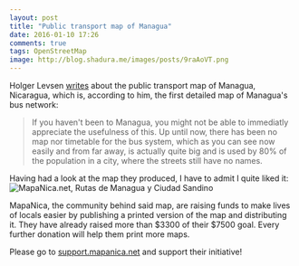 ```yaml
---
layout: post
title: "Public transport map of Managua"
date: 2016-01-10 17:26
comments: true
tags: OpenStreetMap
image: http://blog.shadura.me/images/posts/9raAoVT.png
---
```


Holger Levsen [writes](http://layer-acht.org/thinking/blog/20160110-support-mapanica-net/) about the public transport map of Managua, Nicaragua, which is, according to him, the first detailed map of Managua's bus network:

> If you haven't been to Managua, you might not be able to immediatly appreciate the usefulness of this. Up until now, there has been no map nor timetable for the bus system, which as you can see now easily and from far away, is actually quite big and is used by 80% of the population in a city, where the streets still have no names.

Having had a look at the map they produced, I have to admit I quite liked it:
![MapaNica.net, Rutas de Managua y Ciudad Sandino](/images/posts/9raAoVT.png)

MapaNica, the community behind said map, are raising funds to make lives of locals easier by publishing a printed version of the map and distributing it. They have already raised more than $3300 of their $7500 goal. Every further donation will help them print more maps.

Please go to [support.mapanica.net](http://support.mapanica.net/) and support their initiative!
